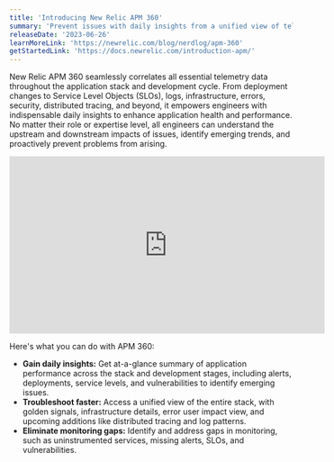 ```yaml
---
title: 'Introducing New Relic APM 360'
summary: 'Prevent issues with daily insights from a unified view of telemetry across the stack and all development stages.  '
releaseDate: '2023-06-26'
learnMoreLink: 'https://newrelic.com/blog/nerdlog/apm-360'
getStartedLink: 'https://docs.newrelic.com/introduction-apm/'
---
```


New Relic APM 360 seamlessly correlates all essential telemetry data throughout the application stack and development cycle. From deployment changes to Service Level Objects (SLOs), logs, infrastructure, errors, security, distributed tracing, and beyond, it empowers engineers with indispensable daily insights to enhance application health and performance. No matter their role or expertise level, all engineers can understand the upstream and downstream impacts of issues, identify emerging trends, and proactively prevent problems from arising. 

<iframe width="560" height="315" src="https://fast.wistia.net/embed/iframe/zcvi23am20" frameborder="0" allow="accelerometer; autoplay; clipboard-write; encrypted-media; gyroscope; picture-in-picture" allowfullscreen></iframe>


Here's what you can do with APM 360:

* **Gain daily insights:** Get at-a-glance summary of application performance across the stack and development stages, including alerts, deployments, service levels, and vulnerabilities to identify emerging issues.
* **Troubleshoot faster:** Access a unified view of the entire stack, with golden signals, infrastructure details, error user impact view, and upcoming additions like distributed tracing and log patterns.
* **Eliminate monitoring gaps:** Identify and address gaps in monitoring, such as uninstrumented services, missing alerts, SLOs, and vulnerabilities.



